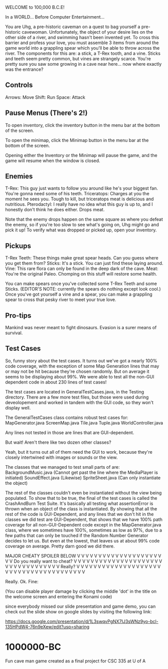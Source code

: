 
WELCOME to 100,000 B.C.E!

In a WORLD... Before Computer Entertainment...

You are Uhg, a pre-historic caveman on a quest to bag yourself a pre-historic cavewoman. 
Unfortunately, the object of your desire lies on the other side of a river, and swimming hasn't been invented yet.
To cross this barrier and profess your love, you must assemble 3 items from around the game world into a grappling spear
which you'll be able to throw across the river. The components for this are: a stick, a T-Rex tooth, and a vine. 
Sticks and teeth seem pretty common, but vines are strangely scarce. You're pretty sure you saw some growing in a cave
near here... now where exactly was the entrance?


Controls
-------------
Arrows: 	Move
Shift:		Run
Space:		Attack

Pause Menus (There's 2!)
-------------

To open inventory, click the inventory button in the menu bar at the bottom of the screen.

To open the minimap, click the Minimap button in the menu bar at the bottom of the screen.

Opening either the Inventory or the Minimap will pause the game, and the game will resume when the window is closed. 

Enemies
------------
T-Rex:			This guy just wants to follow you around like he's your biggest fan. You're gonna need some of his teeth.
Triceratops:	Charges at you the moment he sees you. Tough to kill, but triceratops meat is delicious and nutritious.
Pterodactyl:	I really have no idea what this guy is up to, and I honestly don't think he does either. Drops meat.

Note that the enemy drops happen on the same square as where you defeat the enemy, so if you're too slow to see what's going on, Uhg might go and pick it up! To verify what was dropped or picked up, open your inventory.


Pickups
------------
T-Rex Teeth:	These things make great spear heads. Can you guess where you get them from?
Sticks:			It's a stick. You can just find these laying around.
Vine:			This rare flora can only be found in the deep dark of the cave.
Meat:			You're the original Paleo. Chomping on this stuff will restore some health.

You can make spears once you've collected some T-Rex Teeth and some Sticks. (EDITOR'S NOTE: currently the spears do nothing except look cool.)
Once you've got yourself a vine and a spear, you can make a grappling spear to cross that pesky river to meet your true love.


Pro-tips
-------------
Mankind was never meant to fight dinosaurs. Evasion is a surer means of survival.


Test Cases
-------------
So, funny story about the test cases. It turns out we've got a nearly 100% code coverage, with the exception of some Map Generation lines that may or may not be hit because they're chosen randomly. But on average it seems to be displaying about 99%. We were able to test all the non-GUI dependent code in about 230 lines of test cases!

The test cases are located in GeneralTestCases.java, in the Testing directory. There are a few more test files, but those were used during deveolopement and worked in tandem with the GUI code, so they won't display well.

The GeneralTestCases class contains robust test cases for:
MapGenerator.java
ScreenMap.java
Tile.java
Tuple.java
WorldController.java

Any lines not tested in those are lines that are GUI-dependent.

But wait! Aren't there like two dozen other classes?

Yeah, but it turns out all of them need the GUI to work, because they're closely intertwined with images or sounds or the view.

The classes that we managed to test small parts of are:
BackgroundMusic.java (Cannot get past the line where the MediaPlayer is initiated)
SoundEffect.java (Likewise)
SpriteSheet.java (Can only instantiate the object)

The rest of the classes couldn't even be instantiated without the view being populated. To show that to be true, the final of the test cases is called the CrashAndBurn Test Suite. It's basically all testing what assertionError is thrown when an object of the class is instantiated. By showing that all the rest of the code is GUI-Dependent, and any lines that we don't hit in the classes we did test are GUI-Dependent, that shows that we have 100% path coverage for all non-GUI-Dependent code except in the MapGenerator.java class, where we sometimes have 100%, sometimes as low as 97%, due to a few paths that can only be touched if the Random Number Generator decides to let us. But even at the lowest, that leaves us at about 99% code coverage on average. Pretty darn good we did there.



MAJOR CHEATY SPOILER BELOW 
V
V
V
V
V
V
V
V
V
V
V
V
V
V
V
V
V
V
V
V
V
V
Do you really want to cheat?
V
V
V
V
V
V
V
V
V
V
V
V
V
V
V
V
V
V
V
V
V
V
V
V
V
V
V
V
V
V
V
V
V
V
Really?
V
V
V
V
V
V
V
V
V
V
V
V
V
V
V
V
V
V
V
V
V
V
V
V
V
V
V
V
V
V
V
V
V
V
V
V
V
V
V

Really. Ok. Fine:

(You can disable player damage by clicking the middle 'dot' in the title on the welcome screen and entering the Konami code)


since everybody missed our slide presentation and game demo, you can check out the slide show on google slides by visiting the following link:

https://docs.google.com/presentation/d/1L3swqvPgNX7IJ3sWNz9yo-bcl-135HPdW4-76n9eXew/edit?usp=sharing

# 1000000-BC
Fun cave man game created as a final project for CSC 335 at U of A
